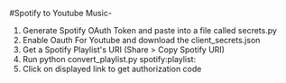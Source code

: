 #Spotify to Youtube Music-
1. Generate Spotify OAuth Token and paste into a file called secrets.py
2. Enable Oauth For Youtube and download the client_secrets.json
3. Get a Spotify Playlist's URI (Share > Copy Spotify URI)
4. Run python convert_playlist.py spotify:playlist:<uri>
5. Click on displayed link to get authorization code
